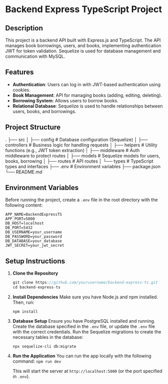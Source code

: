 # Backend Express TypeScript Project

## Description

This project is a backend API built with Express.js and TypeScript. The API manages book borrowings, users, and books, implementing authentication JWT for token validation. Sequelize is used for database management and communication with MySQL.

## Features

- **Authentication**: Users can log in with JWT-based authentication using cookies.
- **Book Management**: API for managing books (adding, editing, deleting).
- **Borrowing System**: Allows users to borrow books.
- **Relational Database**: Sequelize is used to handle relationships between users, books, and borrowings.

## Project Structure

.
├── src
│ ├── config # Database configuration (Sequelize)
│ ├── controllers # Business logic for handling requests
│ ├── helpers # Utility functions (e.g., JWT token extraction)
│ ├── middleware # Auth middleware to protect routes
│ ├── models # Sequelize models for users, books, borrowing
│ ├── routes # API routes
│ └── types # TypeScript types and interfaces
├── .env # Environment variables
├── package.json
└── README.md


## Environment Variables

Before running the project, create a `.env` file in the root directory with the following content:

```plaintext
APP_NAME=BackendExpressTS
APP_PORT=5000
DB_HOST=localhost
DB_PORT=5432
DB_USERNAME=your_username
DB_PASSWORD=your_password
DB_DATABASE=your_database
JWT_SECRET=your_jwt_secret
```


## Setup Instructions

1. **Clone the Repository**

   ```js
   git clone https://github.com/yourusername/backend-express-ts.git
   cd backend-express-ts
   ```
2. **Install Dependencies**
   Make sure you have Node.js and npm installed. Then, run:

   `npm install`
3. **Database Setup**
   Ensure you have PostgreSQL installed and running. Create the database specified in the `.env` file, or update the `.env` file with the correct credentials.
   Run the Sequelize migrations to create the necessary tables in the database:

   `npx sequelize-cli db:migrate`
4. **Run the Application**
   You can run the app locally with the following command:
   `npm run dev`

   This will start the server at `http://localhost:5000` (or the port specified in `.env`).
